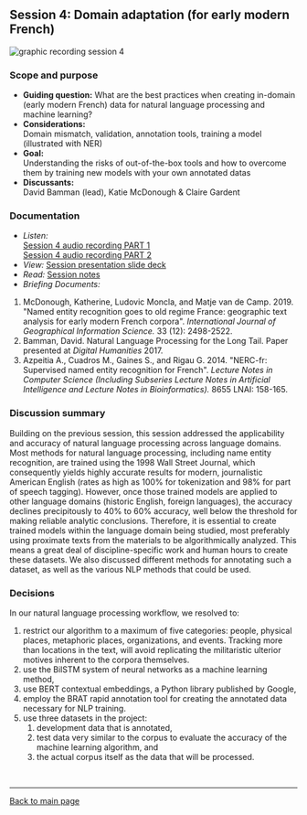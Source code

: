 ## Session 4: Domain adaptation (for early modern French)
![graphic recording session 4](../images/graphic-recording-session4.png)

### Scope and purpose
- **Guiding question:**
  What are the best practices when creating in-domain (early modern French) data for natural language processing and machine learning?  
- **Considerations:**  
  Domain mismatch, validation, annotation tools, training a model (illustrated with NER)  
- **Goal:** 	
  Understanding the risks of out-of-the-box tools and how to overcome them by training new models with your own annotated datas  
- **Discussants:**  
  David Bamman (lead), Katie McDonough & Claire Gardent  


### Documentation  
- *Listen:*<br/>
    [Session 4 audio recording PART 1](../audio/session4-1of2.MP3?raw=true)<br/>
    [Session 4 audio recording PART 2](../audio/session4-2of2.MP3?raw=true)<br/>
-    *View:* [Session presentation slide deck](../pdfs/Session%204_nlp.pdf)  
-    *Read:* [Session notes](https://docs.google.com/document/d/196V79SznVOMz-1G63dCI5LCIg0iVKNmMWCP2aSaxHw0/edit?usp=sharing)
- *Briefing Documents:*
1. McDonough, Katherine, Ludovic Moncla, and Matje van de Camp. 2019. "Named entity recognition goes to old regime France: geographic text analysis for early modern French corpora". <em>International Journal of Geographical Information Science.</em> 33 (12): 2498-2522. 
2. Bamman, David. Natural Language Processing for the Long Tail. Paper presented at <em>Digital Humanities</em> 2017.
3. Azpeitia A., Cuadros M., Gaines S., and Rigau G. 2014. "NERC-fr: Supervised named entity recognition for French". <em>Lecture Notes in Computer Science (Including Subseries Lecture Notes in Artificial Intelligence and Lecture Notes in Bioinformatics). </em> 8655 LNAI: 158-165. 

### Discussion summary
Building on the previous session, this session addressed the applicability and accuracy of natural language processing across language domains. Most methods for natural language processing, including name entity recognition, are trained using the 1998 Wall Street Journal, which consequently yields highly accurate results for modern, journalistic American English (rates as high as 100% for tokenization and 98% for part of speech tagging). However, once those trained models are applied to other language domains (historic English, foreign languages), the accuracy declines precipitously to 40% to 60% accuracy, well below the threshold for making reliable analytic conclusions.
Therefore, it is essential to create trained models within the language domain being studied, most preferably using proximate texts from the materials to be algorithmically analyzed. This means a great deal of discipline-specific work and human hours to create these datasets.
We also discussed different methods for annotating such a dataset, as well as the various NLP methods that could be used.


### Decisions
In our natural language processing workflow, we resolved to:
1. restrict our algorithm to a maximum of five categories: people, physical places, metaphoric places, organizations, and events. Tracking more than locations in the text, will avoid replicating the militaristic ulterior motives inherent to the corpora themselves.
1. use the BilSTM system of neural networks as a machine learning method,
2. use BERT contextual embeddings, a Python library published by Google,
3. employ the BRAT rapid annotation tool for creating the annotated data necessary for NLP training.
5. use three datasets in the project:
    1. development data that is annotated,
    2. test data very similar to the corpus to evaluate the accuracy of the machine learning algorithm, and
    3. the actual corpus itself as the data that will be processed.


&nbsp;

------------------------------

[Back to main page](/empire/)
